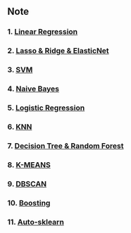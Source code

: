 ## Note
### 1. [Linear Regression](https://github.com/Ramongogo/Algorithm_Note/blob/main/Linear%20Regression.md)
### 2. [Lasso & Ridge & ElasticNet](https://github.com/Ramongogo/Algorithm_Note/blob/main/Lasso%20%26%20Ridge%20%26%20ElasticNet.md)
### 3. [SVM](https://github.com/Ramongogo/Algorithm_Note/blob/main/SVM.md)
### 4. [Naive Bayes](https://github.com/Ramongogo/Algorithm_Note/blob/main/Naive%20Bayes.md)
### 5. [Logistic Regression](https://github.com/Ramongogo/Algorithm_Note/blob/main/Logistic%20Regression.md)
### 6. [KNN](https://github.com/Ramongogo/Algorithm_Note/blob/main/KNN.md)
### 7. [Decision Tree & Random Forest](https://github.com/Ramongogo/Machine_Learning_Note/blob/main/Decision%20Tree%20&%20Random%20Forest.md)
### 8. [K-MEANS](https://github.com/Ramongogo/Machine_Learning_Note/blob/main/K-MEANS.md)
### 9. [DBSCAN](https://github.com/Ramongogo/Machine_Learning_Note/blob/main/DBSCAN.md)
### 10. [Boosting](https://github.com/Ramongogo/Machine_Learning_Note/blob/main/Boosting.md)
### 11. [Auto-sklearn](https://github.com/Ramongogo/Machine_Learning_Note/blob/main/Auto-sklearn.md)
